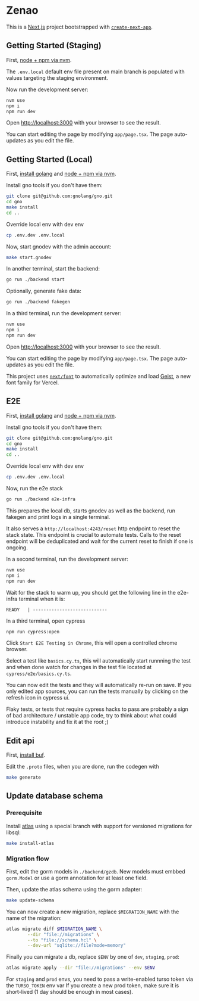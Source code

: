 # Zenao

This is a [Next.js](https://nextjs.org) project bootstrapped with [`create-next-app`](https://nextjs.org/docs/app/api-reference/cli/create-next-app).

## Getting Started (Staging)

First, [node + npm via nvm](https://github.com/nvm-sh/nvm).

The `.env.local` default env file present on main branch is populated with values targeting the staging environment.

Now run the development server:

```bash
nvm use
npm i
npm run dev
```

Open [http://localhost:3000](http://localhost:3000) with your browser to see the result.

You can start editing the page by modifying `app/page.tsx`. The page auto-updates as you edit the file.

## Getting Started (Local)

First, [install golang](https://go.dev/doc/install) and [node + npm via nvm](https://github.com/nvm-sh/nvm).

Install gno tools if you don't have them:

```bash
git clone git@github.com:gnolang/gno.git
cd gno
make install
cd ..
```

Override local env with dev env
```bash
cp .env.dev .env.local
```

Now, start gnodev with the admin account:

```bash
make start.gnodev
```

In another terminal, start the backend:

```bash
go run ./backend start
```

Optionally, generate fake data:
```bash
go run ./backend fakegen
```

In a third terminal, run the development server:

```bash
nvm use
npm i
npm run dev
```

Open [http://localhost:3000](http://localhost:3000) with your browser to see the result.

You can start editing the page by modifying `app/page.tsx`. The page auto-updates as you edit the file.

This project uses [`next/font`](https://nextjs.org/docs/app/building-your-application/optimizing/fonts) to automatically optimize and load [Geist](https://vercel.com/font), a new font family for Vercel.

## E2E

First, [install golang](https://go.dev/doc/install) and [node + npm via nvm](https://github.com/nvm-sh/nvm).

Install gno tools if you don't have them:

```bash
git clone git@github.com:gnolang/gno.git
cd gno
make install
cd ..
```

Override local env with dev env
```bash
cp .env.dev .env.local
```

Now, run the e2e stack
```bash
go run ./backend e2e-infra
```

This prepares the local db, starts gnodev as well as the backend, run fakegen and print logs in a single terminal.

It also serves a `http://localhost:4243/reset` http endpoint to reset the stack state. This endpoint is crucial to automate tests. Calls to the reset endpoint will be deduplicated and wait for the current reset to finish if one is ongoing.

In a second terminal, run the development server:

```bash
nvm use
npm i
npm run dev
```

Wait for the stack to warm up, you should get the following line in the e2e-infra terminal when it is:
```
READY   | ----------------------------
```

In a third terminal, open cypress
```bash
npm run cypress:open
```

Click `Start E2E Testing in Chrome`, this will open a controlled chrome browser.

Select a test like `basics.cy.ts`, this will automatically start runnning the test and when done watch for changes in the test file located at `cypress/e2e/basics.cy.ts`.

You can now edit the tests and they will automatically re-run on save. If you only edited app sources, you can run the tests manually by clicking on the refresh icon in cypress ui.

Flaky tests, or tests that require cypress hacks to pass are probably a sign of bad architecture / unstable app code, try to think about what could introduce instability and fix it at the root ;)

## Edit api

First, [install buf](https://buf.build/docs/installation/).

Edit the `.proto` files, when you are done, run the codegen with

```bash
make generate
```

## Update database schema

### Prerequisite

Install [atlas](https://atlasgo.io) using a special branch with support for versioned migrations for libsql:

```bash
make install-atlas
```

### Migration flow

First, edit the gorm models in `./backend/gzdb`.
New models must embbed `gorm.Model` or use a gorm annotation for at least one field.

Then, update the atlas schema using the gorm adapter:
```bash
make update-schema
```

You can now create a new migration, replace `$MIGRATION_NAME` with the name of the migration:
```bash
atlas migrate diff $MIGRATION_NAME \
		--dir "file://migrations" \
		--to "file://schema.hcl" \
		--dev-url "sqlite://file?mode=memory"
```

Finally you can migrate a db, replace `$ENV` by one of `dev`, `staging`, `prod`:
```bash
atlas migrate apply --dir "file://migrations" --env $ENV
```
For `staging` and `prod` envs, you need to pass a write-enabled turso token via the `TURSO_TOKEN` env var
If you create a new prod token, make sure it is short-lived (1 day should be enough in most cases).